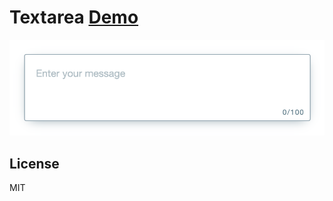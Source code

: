# Textarea [Demo](https://faustienf.github.io/textarea)
[![Demo](https://raw.githubusercontent.com/faustienf/textarea/main/public/textarea.png)](https://faustienf.github.io/textarea)

## License
MIT
